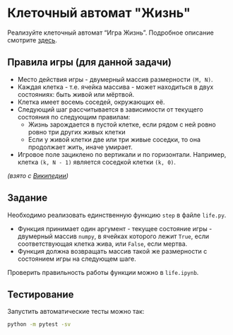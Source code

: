 # Клеточный автомат "Жизнь"

Реализуйте клеточный автомат “Игра Жизнь”. Подробное описание смотрите [здесь](en.wikipedia.org/wiki/Conway’s_Game_of_Life).

## Правила игры (для данной задачи)

+ Место действия игры - двумерный массив размерности `(M, N)`.
+ Каждая клетка - т.е. ячейка массива - может находиться в двух состояниях: быть живой или мёртвой.
+ Клетка имеет восемь соседей, окружающих её.
+ Следующий шаг рассчитывается в зависимости от текущего состояния по следующим правилам:
  + Жизнь зарождается в пустой клетке, если рядом с ней ровно ровно три других живых клетки
  + Если у живой клетки две или три живые соседки, то она продолжает жить, иначе умирает.
+ Игровое поле зациклено по вертикали и по горизонтали. Например, клетка `(k, N - 1)` является соседкой клетки `(k, 0)`.

*(взято с [Википедии](https://ru.wikipedia.org/wiki/%D0%98%D0%B3%D1%80%D0%B0_%C2%AB%D0%96%D0%B8%D0%B7%D0%BD%D1%8C%C2%BB#%D0%9F%D1%80%D0%B0%D0%B2%D0%B8%D0%BB%D0%B0))*

## Задание

Необходимо реализовать единственную функцию `step` в файле `life.py`.
+ Функция принимает один аргумент - текущее состояние игры - двумерный массив `numpy`, в ячейках которого лежит `True`, если соответствующая клетка жива, или `False`, если мертва.
+ Функция должна возвращать массив такой же размерности с состоянием игры на следующем шаге.

Проверить правильность работы функции можно в `life.ipynb`.

## Тестирование

Запустить автоматические тесты можно так:

```bash
python -m pytest -sv
```
